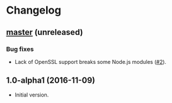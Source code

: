 # Changelog

## [master](https://github.com/anmonteiro/lumo/compare/1.0.0-alpha1...HEAD) (unreleased)

### Bug fixes

- Lack of OpenSSL support breaks some Node.js modules ([#2](https://github.com/anmonteiro/lumo/issues/2)).

## 1.0-alpha1 (2016-11-09)

- Initial version.
